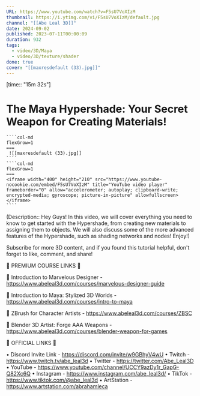 ```yaml
---
URL: https://www.youtube.com/watch?v=F5sU7VoXIzM
thumbnail: https://i.ytimg.com/vi/F5sU7VoXIzM/default.jpg
channel: "[[Abe Leal 3D]]"
date: 2024-09-02
published: 2023-07-11T00:00:09
duration: 932
tags:
  - video/3D/Maya
  - video/3D/texture/shader
done: true
cover: "[[maxresdefault (33).jpg]]"
---
```

[time:: "15m 32s"]
# The Maya Hypershade: Your Secret Weapon for Creating Materials!
`````col
````col-md
flexGrow=1
===
 ![[maxresdefault (33).jpg]]
````
````col-md
flexGrow=1
===
<iframe width="400" height="210" src="https://www.youtube-nocookie.com/embed/F5sU7VoXIzM" title="YouTube video player" frameborder="0" allow="accelerometer; autoplay; clipboard-write; encrypted-media; gyroscope; picture-in-picture" allowfullscreen></iframe>
````
`````
(Description:: Hey Guys! In this video, we will cover everything you need to know to get started with the Hypershade, from creating new materials to assigning them to objects. We will also discuss some of the more advanced features of the Hypershade, such as shading networks and nodes!  Enjoy!)

Subscribe for more 3D content, and if you found this tutorial helpful, don't forget to like, comment, and share!

🔗 PREMIUM COURSE LINKS 🔗

📌 Introduction to Marvelous Designer - https://www.abeleal3d.com/courses/marvelous-designer-guide

📌 Introduction to Maya: Stylized 3D Worlds - https://www.abeleal3d.com/courses/intro-to-maya

📌 ZBrush for Character Artists - https://www.abeleal3d.com/courses/ZBSC

📌 Blender 3D Artist: Forge AAA Weapons - https://www.abeleal3d.com/courses/blender-weapon-for-games

🔗 OFFICIAL LINKS 🔗

• Discord Invite Link - https://discord.com/invite/w9GBhyV4wU
• Twitch - https://www.twitch.tv/abe_leal3d
• Twitter - https://twitter.com/Abe_Leal3D
• YouTube - https://www.youtube.com/channel/UCCY9azDy1r_GapG-Q82Xc6Q
• Instagram - https://www.instagram.com/abe_leal3d/
• TikTok - https://www.tiktok.com/@abe_leal3d
• ArtStation - https://www.artstation.com/abrahamleca

